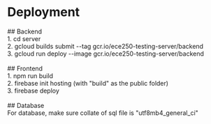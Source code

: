 <h1>Deployment</h1>
## Backend<br/>
1. cd server <br/>
2. gcloud builds submit --tag gcr.io/ece250-testing-server/backend <br/>
3. gcloud run deploy --image gcr.io/ece250-testing-server/backend <br/>
<br/>
## Frontend<br/>
1. npm run build<br/>
2. firebase init hosting (with "build" as the public folder)<br/>
3. firebase deploy<br/>
<br/>
## Database<br/>
For database, make sure collate of sql file is "utf8mb4_general_ci"